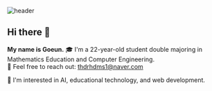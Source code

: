 ![header](https://capsule-render.vercel.app/api?type=waving&color=auto&height=290&section=header&text=Goeun%20diario&fontSize=90)
## Hi there 👋
**My name is Goeun.**
🎓 I'm a 22-year-old student double majoring in Mathematics Education and Computer Engineering. <br/>
💬 Feel free to reach out: thdrhdms1@naver.com <br/>

🌱 I'm interested in AI, educational technology, and web development.
<!--
**goeunu/goeunu** is a ✨ _special_ ✨ repository because its `README.md` (this file) appears on your GitHub profile.

Here are some ideas to get you started:

- 🔭 I’m currently working on ...
- 🌱 I’m currently learning ...
- 👯 I’m looking to collaborate on ...
- 🤔 I’m looking for help with ...
- 💬 Ask me about ...
- 📫 How to reach me: ...
- 😄 Pronouns: ...
- ⚡ Fun fact: ...
-->
